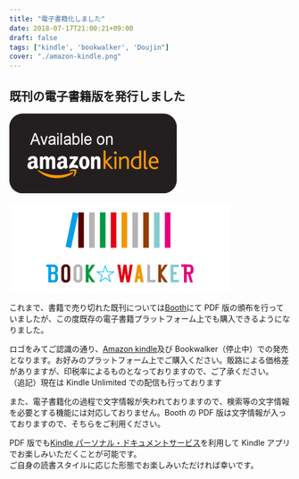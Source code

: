 ```yaml
---
title: "電子書籍化しました"
date: 2018-07-17T21:00:21+09:00
draft: false
tags: ["kindle', 'bookwalker', 'Doujin"]
cover: "./amazon-kindle.png"
---
```


## 既刊の電子書籍版を発行しました

[![image](./amazon-kindle.png)](https://amzn.to/2uyzRNW)

[![image](./bookwalker_logo.png)](https://bookwalker.jp/author/114298/)

これまで、書籍で売り切れた既刊については[Booth](https://gensobunya.booth.pm/)にて PDF 版の頒布を行っていましたが、この度既存の電子書籍プラットフォーム上でも購入できるようになりました。

ロゴをみてご認識の通り、[Amazon kindle](https://amzn.to/2uyzRNW)及び Bookwalker（停止中）での発売となります。お好みのプラットフォーム上でご購入ください。販路による価格差がありますが、印税率によるものとなっておりますので、ご了承ください。
（追記）現在は Kindle Unlimited での配信も行っております

また、電子書籍化の過程で文字情報が失われておりますので、検索等の文字情報を必要とする機能には対応しておりません。Booth の PDF 版は文字情報が入っておりますので、そちらをご利用ください。

PDF 版でも[Kindle パーソナル・ドキュメントサービス](https://www.amazon.co.jp/gp/help/customer/display.html?nodeId=200767340)を利用して Kindle アプリでお楽しみいただくことが可能です。\
ご自身の読書スタイルに応じた形態でお楽しみいただければ幸いです。
